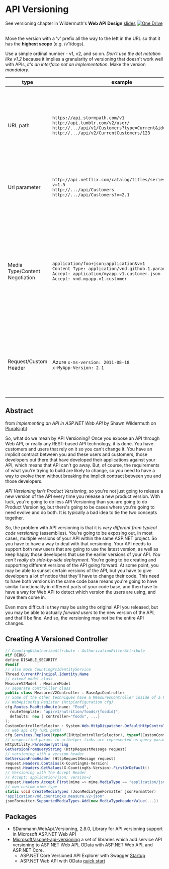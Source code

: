 # API Versioning

See versioning chapter in Wildermuth's __Web API Design__ [slides](https://onedrive.live.com/embed?cid=B3A4DB2490C51CCD&resid=B3A4DB2490C51CCD%21204889&authkey=AJdXhKx3Nh8gzvo&em=2) 
[![One Drive](https://img.shields.io/badge/One-Drive-blue.svg)](https://onedrive.live.com/embed?cid=B3A4DB2490C51CCD&resid=B3A4DB2490C51CCD%21204889&authkey=AJdXhKx3Nh8gzvo&em=2). 

Move the version with a 'v' prefix all the way to the left in the URL so that it has the **highest scope** (e.g. /v1/dogs). 

Use a simple ordinal number - v1, v2, and so on. _Don't use the dot notation like v1.2_ because it implies a granularity of versioning that doesn't work well with APIs, _it's an interface not an implementation_. Make the version _mandatory_.

type | example | info | pro | con
--- | --- | --- | --- | ---
URL path | `https://api.stormpath.com/v1`<br> `http://api.tumblr.com/v2/user/`<br/> `http://.../api/v1/Customers?type=Current&id=123`<br> `http://.../api/v2/CurrentCustomers/123` | version embedded in URI path<br> everything after `v` subject to change | Simple to segregate old APIs for backwards compatibility | a lot of client changes on version upgrade<br> increases URI surface to support(tech debt), upgraded v2 and former v1 bug fixes<br>
Uri parameter | `http://api.netflix.com/catalog/titles/series/70023522?v=1.5`<br/> `http://.../api/Customers`<br/> `http://.../api/Customers?v=2.1` | semantically same with URI path versioning | without version => latest<br/> Little client change as versions mature | surprise clients with changes not expected<br/>
Media Type/Content Negotiation | `application/foo+json;application&v=1`<br> `Content Type: application/vnd.github.1.param+json`<br/> `Accept: application/myapp.v1.customer.json`<br/> `Accept: vnd.myapp.v1.customer` | Instead of using standard MIME types, use custom.<br/> Can include information in Accept Header<br/> Alternatively can create own MIME type. | Increasingly popular because separated from the surface area of the API itself<br/> Packages API and Resource Versioning in one<br/> Removes versioning from API so clients don't have to change | Can encourage increased versioning which causes more code churning
Request/Custom Header | Azure `x-ms-version: 2011-08-18`<br> `x-MyApp-Version: 2.1` | Should be a header value that is only of value to your API<br/> Common to use API Date instead of number | Separates Versioning from API call signatures<br/> Not tied to resource versioning (e.g. Content Type) | Adds complexity - adding headers isn't easy on all platforms


## Abstract

from _Implementing an API in ASP.NET Web API_ by Shawn Wildermuth on [Pluralsight](https://app.pluralsight.com/library/courses/implementing-restful-aspdotnet-web-api/)

So, what do we mean by API Versioning? Once you expose an API through Web API, or really any REST-based API technology, it is done. You have customers and users that rely on it so you can't change it. You have an implicit contract between you and these users and customers, those developers out there that have developed their applications against your API, which means that API can't go away. But, of course, the requirements of what you're trying to build are likely to change, so you need to have a way to evolve them without breaking the implicit contract between you and those developers. 

_API Versioning isn't Product Versioning_, so you're not just going to release a new version of the API every time you release a new product version. With luck, you're going to do less API Versioning than you are going to do Product Versioning, but there's going to be cases where you're going to need evolve and do both. It is typically a bad idea to tie the two concepts together. 

So, the problem with API versioning is that it is _very different from typical code versioning_ (assemblies). 
You're going to be exposing out, in most cases, multiple versions of your API within the same ASP.NET project. 
So you have to have a way to deal with that versioning. 
Your API needs to support both new users that are going to use the latest version, as well as keep happy those developers that use the earlier versions of your API. 
_You can't really do side-by-side deployment_. You're going to be creating and supporting different versions of the API going forward. At some point, you may be able to sunset certain versions of the API, but you have to give developers a lot of notice that they'll have to change their code. 
This need to have both versions in the same code base means you're going to have similar functionality in different parts of your code base, and then have to have a way for Web API to detect which version the users are using, and have them come in. 

Even more difficult is they may be using the original API you released, but you may be able to actually _forward users_ to the new version of the API, and that'll be fine. And so, the versioning may not be the entire API changes. 

## Creating A Versioned Controller
  ```cs
  // CountingKsAuthorizeAttribute : AuthorizationFilterAttribute 
#if DEBUG 
 define DISABLE_SECURITY
#endif
// also mock CountingKsIdentityService
Thread.CurrentPrincipal.Identity.Name
// extend model class
MeasureV2Model : MeasureModel
// separate controlller class
public class MeasuresV2Controller : BaseApiController
// Some of the other techniques have a MeasuresController inside of a V1, and a V2, and a V3 namespace.
// WebApiConfig.Register (HttpConfiguration cfg)
cfg.Routes.MapHttpRoute(name: "Food",
    routeTemplate: "api/v1/nutrition/foods/{foodid}",
    defaults: new { controller="foods", ...}
);
CustomControllerSelector : System.Web.HttpDispatcher.DefaultHttpControllerSelector
// web api cfg (URL path)
cfg.Services.Replace(typeof(IHttpControllerSelector), typeof(CustomControllerSelector));
// unspecified params in urlhelper links are represented as query params
HttpUtility.ParseQueryString
GetVersionFromQueryString (HttpRequestMessage request)
// versioning with a version header
GetVersionFromHeader (HttpRequestMessage request)
request.Headers.Contains(X-CountingKs-Version)
request.Headers.GetValues(X-CountingKs-Version).FirstOrDefault()
// Versioning with The Accept Header
// Accept: application/json; version=2
request.Headers.Accept.First(mime => mime.MediaType == "application/json").Parameters.Where(p => p.Name == "version")
// own custom mime type
static void CreateMediaTypes (JsonMediaTypeFormatter jsonFormatter)
"application/vnd.countingks.measure.v2+json"
jsonFormatter.SupportedMediaTypes.Add(new MediaTypeHeaderValue(...))
 ```

 ## Packages
+ SDammann.WebApi.Versioning, 2.8.0, Library for API versioning support in Microsoft ASP.NET Web API  
+ [Microsoft/aspnet-api-versioning](https://github.com/Microsoft/aspnet-api-versioning) a set of libraries which add service API versioning to ASP.NET Web API, OData with ASP.NET Web API, and ASP.NET Core. 
  - ASP.NET Core Versioned API Explorer with Swagger [Startup](https://github.com/Microsoft/aspnet-api-versioning/blob/master/samples/aspnetcore/SwaggerSample/Startup.cs) 
  - ASP.NET Web API with OData [quick start](https://github.com/Microsoft/aspnet-api-versioning/wiki/API-Documentation#aspnet-web-api-with-odata)
